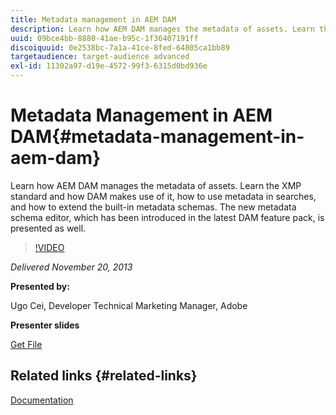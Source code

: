 ```yaml
---
title: Metadata management in AEM DAM
description: Learn how AEM DAM manages the metadata of assets. Learn the XMP standard and how DAM makes use of it, how to use metadata in searches, and how to extend the built-in metadata schemas. The new metadata schema editor, which has been introduced in the latest DAM feature pack, is presented as well.
uuid: 09bce4bb-8880-41ae-b95c-1f36407191ff
discoiquuid: 0e2538bc-7a1a-41ce-8fed-64805ca1bb89
targetaudience: target-audience advanced
exl-id: 11302a97-d19e-4572-99f3-6315d0bd936e
---
```

# Metadata Management in AEM DAM{#metadata-management-in-aem-dam}

Learn how AEM DAM manages the metadata of assets. Learn the XMP standard and how DAM makes use of it, how to use metadata in searches, and how to extend the built-in metadata schemas. The new metadata schema editor, which has been introduced in the latest DAM feature pack, is presented as well.

>[!VIDEO](https://video.tv.adobe.com/v/19524/?quality=9)

*Delivered November 20, 2013*

**Presented by:**

Ugo Cei, Developer Technical Marketing Manager, Adobe

**Presenter slides**

[Get File](assets/metadata-management-in-aem-dam.pdf)

## Related links {#related-links}

[Documentation](https://docs.adobe.com/content/docs/en/cq/5-6-1/dam/metadata_for_digitalassetmanagement.html)
